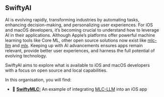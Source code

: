## SwiftyAI

AI is evolving rapidly, transforming industries by automating tasks, enhancing decision-making, and personalizing user experiences. For iOS and macOS developers, it’s becoming crucial to understand how to leverage AI in their applications. Although Apple’s platforms offer powerful machine learning tools like Core ML, other open source solutions now exist like [mlc-llm](https://github.com/mlc-ai/mlc-llm/) and [mlx](https://github.com/ml-explore/mlx-swift-examples). Keeping up with AI advancements ensures apps remain relevant, provide better user experiences, and harness the full potential of evolving technology.

SwiftyAI aims to explore what is available to iOS and macOS developers with a focus on open source and local capabilities.

In this organisation, you will find:

- 💬 [**SwiftyMLC:**](https://github.com/SwiftyAI/SwiftyMLC) An example of integrating [MLC-LLM](https://github.com/mlc-ai/mlc-llm/) into an iOS app
